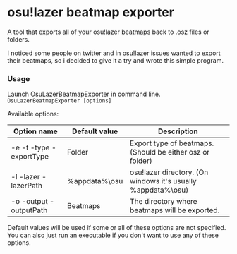 # osu!lazer beatmap exporter
A tool that exports all of your osu!lazer beatmaps back to .osz files or folders.

I noticed some people on twitter and in osu!lazer issues wanted to export their beatmaps, so i decided to give it a try and wrote this simple program.

### Usage
Launch OsuLazerBeatmapExporter in command line.
``OsuLazerBeatmapExporter [options]``

Available options:

| Option name             | Default value | Description                                                  |
|-------------------------|---------------|--------------------------------------------------------------|
| -e -t -type -exportType | Folder           | Export type of beatmaps. (Should be either osz or folder)    |
| -l -lazer -lazerPath    | %appdata%\osu | osu!lazer directory. (On windows it's usually %appdata%\osu) |
| -o -output -outputPath  | Beatmaps      | The directory where beatmaps will be exported.               |

Default values will be used if some or all of these options are not specified.  
You can also just run an executable if you don't want to use any of these options.
